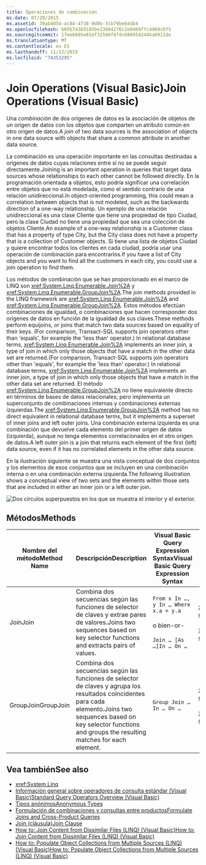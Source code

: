 ```yaml
---
title: Operaciones de combinación
ms.date: 07/20/2015
ms.assetid: 39ab4854-ac84-4738-9d0b-3cb79be84db4
ms.openlocfilehash: b09574369185be13664276c2e84697fc4969c6f5
ms.sourcegitcommit: 17ee6605e01ef32506f8fdc686954244ba6911de
ms.translationtype: MT
ms.contentlocale: es-ES
ms.lasthandoff: 11/22/2019
ms.locfileid: "74353295"
---
```

# <a name="join-operations-visual-basic"></a><span data-ttu-id="1ad9c-102">Join Operations (Visual Basic)</span><span class="sxs-lookup"><span data-stu-id="1ad9c-102">Join Operations (Visual Basic)</span></span>
<span data-ttu-id="1ad9c-103">Una *combinación* de dos orígenes de datos es la asociación de objetos de un origen de datos con los objetos que comparten un atributo común en otro origen de datos.</span><span class="sxs-lookup"><span data-stu-id="1ad9c-103">A *join* of two data sources is the association of objects in one data source with objects that share a common attribute in another data source.</span></span>  
  
 <span data-ttu-id="1ad9c-104">La combinación es una operación importante en las consultas destinadas a orígenes de datos cuyas relaciones entre sí no se puede seguir directamente.</span><span class="sxs-lookup"><span data-stu-id="1ad9c-104">Joining is an important operation in queries that target data sources whose relationships to each other cannot be followed directly.</span></span> <span data-ttu-id="1ad9c-105">En la programación orientada a objetos, esto podría significar una correlación entre objetos que no está modelada, como el sentido contrario de una relación unidireccional.</span><span class="sxs-lookup"><span data-stu-id="1ad9c-105">In object-oriented programming, this could mean a correlation between objects that is not modeled, such as the backwards direction of a one-way relationship.</span></span> <span data-ttu-id="1ad9c-106">Un ejemplo de una relación unidireccional es una clase Cliente que tiene una propiedad de tipo Ciudad, pero la clase Ciudad no tiene una propiedad que sea una colección de objetos Cliente.</span><span class="sxs-lookup"><span data-stu-id="1ad9c-106">An example of a one-way relationship is a Customer class that has a property of type City, but the City class does not have a property that is a collection of Customer objects.</span></span> <span data-ttu-id="1ad9c-107">Si tiene una lista de objetos Ciudad y quiere encontrar todos los clientes en cada ciudad, podría usar una operación de combinación para encontrarlos.</span><span class="sxs-lookup"><span data-stu-id="1ad9c-107">If you have a list of City objects and you want to find all the customers in each city, you could use a join operation to find them.</span></span>  
  
 <span data-ttu-id="1ad9c-108">Los métodos de combinación que se han proporcionado en el marco de LINQ son <xref:System.Linq.Enumerable.Join%2A> y <xref:System.Linq.Enumerable.GroupJoin%2A>.</span><span class="sxs-lookup"><span data-stu-id="1ad9c-108">The join methods provided in the LINQ framework are <xref:System.Linq.Enumerable.Join%2A> and <xref:System.Linq.Enumerable.GroupJoin%2A>.</span></span> <span data-ttu-id="1ad9c-109">Estos métodos efectúan combinaciones de igualdad, o combinaciones que hacen corresponder dos orígenes de datos en función de la igualdad de sus claves.</span><span class="sxs-lookup"><span data-stu-id="1ad9c-109">These methods perform equijoins, or joins that match two data sources based on equality of their keys.</span></span> <span data-ttu-id="1ad9c-110">(For comparison, Transact-SQL supports join operators other than 'equals', for example the 'less than' operator.) In relational database terms, <xref:System.Linq.Enumerable.Join%2A> implements an inner join, a type of join in which only those objects that have a match in the other data set are returned.</span><span class="sxs-lookup"><span data-stu-id="1ad9c-110">(For comparison, Transact-SQL supports join operators other than 'equals', for example the 'less than' operator.) In relational database terms, <xref:System.Linq.Enumerable.Join%2A> implements an inner join, a type of join in which only those objects that have a match in the other data set are returned.</span></span> <span data-ttu-id="1ad9c-111">El método <xref:System.Linq.Enumerable.GroupJoin%2A> no tiene equivalente directo en términos de bases de datos relacionales; pero implementa un superconjunto de combinaciones internas y combinaciones externas izquierdas.</span><span class="sxs-lookup"><span data-stu-id="1ad9c-111">The <xref:System.Linq.Enumerable.GroupJoin%2A> method has no direct equivalent in relational database terms, but it implements a superset of inner joins and left outer joins.</span></span> <span data-ttu-id="1ad9c-112">Una combinación externa izquierda es una combinación que devuelve cada elemento del primer origen de datos (izquierda), aunque no tenga elementos correlacionados en el otro origen de datos.</span><span class="sxs-lookup"><span data-stu-id="1ad9c-112">A left outer join is a join that returns each element of the first (left) data source, even if it has no correlated elements in the other data source.</span></span>  
  
 <span data-ttu-id="1ad9c-113">En la ilustración siguiente se muestra una vista conceptual de dos conjuntos y los elementos de esos conjuntos que se incluyen en una combinación interna o en una combinación externa izquierda.</span><span class="sxs-lookup"><span data-stu-id="1ad9c-113">The following illustration shows a conceptual view of two sets and the elements within those sets that are included in either an inner join or a left outer join.</span></span>  
  
 ![Dos círculos superpuestos en los que se muestra el interior y el exterior.](./media/join-operations/join-method-overlapping-circles.png)  
  
## <a name="methods"></a><span data-ttu-id="1ad9c-115">Métodos</span><span class="sxs-lookup"><span data-stu-id="1ad9c-115">Methods</span></span>  
  
|<span data-ttu-id="1ad9c-116">Nombre del método</span><span class="sxs-lookup"><span data-stu-id="1ad9c-116">Method Name</span></span>|<span data-ttu-id="1ad9c-117">Descripción</span><span class="sxs-lookup"><span data-stu-id="1ad9c-117">Description</span></span>|<span data-ttu-id="1ad9c-118">Visual Basic Query Expression Syntax</span><span class="sxs-lookup"><span data-stu-id="1ad9c-118">Visual Basic Query Expression Syntax</span></span>|<span data-ttu-id="1ad9c-119">Más información</span><span class="sxs-lookup"><span data-stu-id="1ad9c-119">More Information</span></span>|  
|-----------------|-----------------|------------------------------------------|----------------------|  
|<span data-ttu-id="1ad9c-120">Join</span><span class="sxs-lookup"><span data-stu-id="1ad9c-120">Join</span></span>|<span data-ttu-id="1ad9c-121">Combina dos secuencias según las funciones de selector de claves y extrae pares de valores.</span><span class="sxs-lookup"><span data-stu-id="1ad9c-121">Joins two sequences based on key selector functions and extracts pairs of values.</span></span>|`From x In …, y In … Where x.a = y.a`<br /><br /> <span data-ttu-id="1ad9c-122">o bien</span><span class="sxs-lookup"><span data-stu-id="1ad9c-122">-or-</span></span><br /><br /> `Join … [As …]In … On …`|<xref:System.Linq.Enumerable.Join%2A?displayProperty=nameWithType><br /><br /> <xref:System.Linq.Queryable.Join%2A?displayProperty=nameWithType>|  
|<span data-ttu-id="1ad9c-123">GroupJoin</span><span class="sxs-lookup"><span data-stu-id="1ad9c-123">GroupJoin</span></span>|<span data-ttu-id="1ad9c-124">Combina dos secuencias según las funciones de selector de claves y agrupa los resultados coincidentes para cada elemento.</span><span class="sxs-lookup"><span data-stu-id="1ad9c-124">Joins two sequences based on key selector functions and groups the resulting matches for each element.</span></span>|`Group Join … In … On …`|<xref:System.Linq.Enumerable.GroupJoin%2A?displayProperty=nameWithType><br /><br /> <xref:System.Linq.Queryable.GroupJoin%2A?displayProperty=nameWithType>|  
  
## <a name="see-also"></a><span data-ttu-id="1ad9c-125">Vea también</span><span class="sxs-lookup"><span data-stu-id="1ad9c-125">See also</span></span>

- <xref:System.Linq>
- [<span data-ttu-id="1ad9c-126">Información general sobre operadores de consulta estándar (Visual Basic)</span><span class="sxs-lookup"><span data-stu-id="1ad9c-126">Standard Query Operators Overview (Visual Basic)</span></span>](../../../../visual-basic/programming-guide/concepts/linq/standard-query-operators-overview.md)
- [<span data-ttu-id="1ad9c-127">Tipos anónimos</span><span class="sxs-lookup"><span data-stu-id="1ad9c-127">Anonymous Types</span></span>](../../../../visual-basic/programming-guide/language-features/objects-and-classes/anonymous-types.md)
- [<span data-ttu-id="1ad9c-128">Formulación de combinaciones y consultas entre productos</span><span class="sxs-lookup"><span data-stu-id="1ad9c-128">Formulate Joins and Cross-Product Queries</span></span>](../../../../framework/data/adonet/sql/linq/formulate-joins-and-cross-product-queries.md)
- [<span data-ttu-id="1ad9c-129">Join (cláusula)</span><span class="sxs-lookup"><span data-stu-id="1ad9c-129">Join Clause</span></span>](../../../../visual-basic/language-reference/queries/join-clause.md)
- [<span data-ttu-id="1ad9c-130">How to: Join Content from Dissimilar Files (LINQ) (Visual Basic)</span><span class="sxs-lookup"><span data-stu-id="1ad9c-130">How to: Join Content from Dissimilar Files (LINQ) (Visual Basic)</span></span>](../../../../visual-basic/programming-guide/concepts/linq/how-to-join-content-from-dissimilar-files-linq.md)
- [<span data-ttu-id="1ad9c-131">How to: Populate Object Collections from Multiple Sources (LINQ) (Visual Basic)</span><span class="sxs-lookup"><span data-stu-id="1ad9c-131">How to: Populate Object Collections from Multiple Sources (LINQ) (Visual Basic)</span></span>](../../../../visual-basic/programming-guide/concepts/linq/how-to-populate-object-collections-from-multiple-sources-linq.md)

